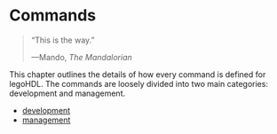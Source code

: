 # Commands

> “This is the way.” 
>
>—Mando, _The Mandalorian_

<!-- Alternate quote: “Now I am the ruler of all the ocean! The waves obey my every whim!” -Ursula, The Little Mermaid -->

This chapter outlines the details of how every command is defined for legoHDL. The commands are loosely divided into two main categories: development and management.

- [development](./commands/development.md)
- [management](./commands/management.md)